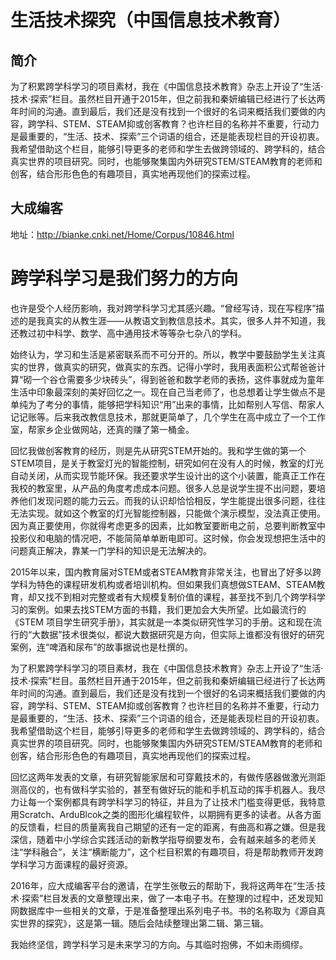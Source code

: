 # 生活技术探究（中国信息技术教育）

## 简介

为了积累跨学科学习的项目素材，我在《中国信息技术教育》杂志上开设了“生活·技术·探索”栏目。虽然栏目开通于2015年，但之前我和秦妍编辑已经进行了长达两年时间的沟通。直到最后，我们还是没有找到一个很好的名词来概括我们要做的内容，跨学科、STEM、STEAM抑或创客教育？也许栏目的名称并不重要，行动力是最重要的，“生活、技术、探索”三个词语的组合，还是能表现栏目的开设初衷。我希望借助这个栏目，能够引导更多的老师和学生去做跨领域的、跨学科的，结合真实世界的项目研究。同时，也能够聚集国内外研究STEM/STEAM教育的老师和创客，结合形形色色的有趣项目，真实地再现他们的探索过程。
 
## 大成编客

地址：http://bianke.cnki.net/Home/Corpus/10846.html

# 跨学科学习是我们努力的方向

也许是受个人经历影响，我对跨学科学习尤其感兴趣。“曾经写诗，现在写程序”描述的是我真实的从教生涯——从教语文到教信息技术。其实，很多人并不知道，我还教过初中科学、数学、高中通用技术等等杂七杂八的学科。

始终认为，学习和生活是紧密联系而不可分开的。所以，教学中要鼓励学生关注真实的世界，做真实的研究，做真实的东西。记得小学时，我用表面积公式帮爸爸计算“砌一个谷仓需要多少块砖头”，得到爸爸和数学老师的表扬，这件事就成为童年生活中印象最深刻的美好回忆之一。现在自己当老师了，也总想着让学生做点不是单纯为了考分的事情，能够把学科知识“用”出来的事情，比如帮别人写信、帮家人记记账等。后来我改教信息技术，那就更简单了，几个学生在高中成立了一个工作室，帮家乡企业做网站，还真的赚了第一桶金。

回忆我做创客教育的经历，则是先从研究STEM开始的。我和学生做的第一个STEM项目，是关于教室灯光的智能控制，研究如何在没有人的时候，教室的灯光自动关闭，从而实现节能环保。我还要求学生设计出的这个小装置，能真正工作在我校的教室里，从产品的角度考虑成本问题。很多人总是说学生提不出问题，要培养他们发现问题的能力云云。而我的认识却恰恰相反，学生能提出很多问题，往往无法实现。就如这个教室的灯光智能控制器，只能做个演示模型，没法真正使用。因为真正要使用，你就得考虑更多的因素，比如教室要断电之前，总要判断教室中投影仪和电脑的情况吧，不能简简单单断电即可。这时候，你会发现想把生活中的问题真正解决，靠某一门学科的知识是无法解决的。

2015年以来，国内教育届对STEM或者STEAM教育非常关注，也冒出了好多以跨学科为特色的课程研发机构或者培训机构。但如果我们真想做STEAM、STEAM教育，却又找不到相对完整或者有大规模复制价值的课程，甚至找不到几个跨学科学习的案例。如果去找STEM方面的书籍，我们更加会大失所望。比如最流行的《STEM 项目学生研究手册》，其实就是一本类似研究性学习的手册。这和现在流行的“大数据”技术很类似，都说大数据研究是方向，但实际上谁都没有很好的研究案例，连“啤酒和尿布”的故事据说也是杜撰的。

为了积累跨学科学习的项目素材，我在《中国信息技术教育》杂志上开设了“生活·技术·探索”栏目。虽然栏目开通于2015年，但之前我和秦妍编辑已经进行了长达两年时间的沟通。直到最后，我们还是没有找到一个很好的名词来概括我们要做的内容，跨学科、STEM、STEAM抑或创客教育？也许栏目的名称并不重要，行动力是最重要的，“生活、技术、探索”三个词语的组合，还是能表现栏目的开设初衷。我希望借助这个栏目，能够引导更多的老师和学生去做跨领域的、跨学科的，结合真实世界的项目研究。同时，也能够聚集国内外研究STEM/STEAM教育的老师和创客，结合形形色色的有趣项目，真实地再现他们的探索过程。

回忆这两年发表的文章，有研究智能家居和可穿戴技术的，有做传感器做激光测距测高仪的，也有做科学实验的，甚至有做好玩的能和手机互动的挥手机器人。我尽力让每一个案例都具有跨学科学习的特征，并且为了让技术门槛变得更低，我特意用Scratch、ArduBlcok之类的图形化编程软件，以期拥有更多的读者。从各方面的反馈看，栏目的质量离我自己期望的还有一定的距离，有曲高和寡之嫌。但是我深信，随着中小学综合实践活动的新教学指导纲要发布，会有越来越多的老师关注“学科融合”，关注“横断能力”，这个栏目积累的有趣项目，将是帮助教师开发跨学科学习方面课程的最好资源。

2016年，应大成编客平台的邀请，在学生张敬云的帮助下，我将这两年在“生活·技术·探索”栏目发表的文章整理出来，做了一本电子书。在整理的过程中，还发现知网数据库中一些相关的文章，于是准备整理出系列电子书。书的名称取为《源自真实世界的探究》，这是第一辑。随后会陆续整理出第二辑、第三辑。

我始终坚信，跨学科学习是未来学习的方向。与其临时抱佛，不如未雨绸缪。